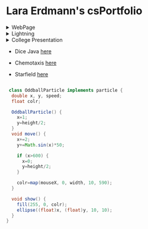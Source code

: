 # Lara Erdmann's csPortfolio
<details>
 <summary>WebPage</summary>
 *WebPage [here](https://erdmannl.github.io/calvin/CalvinTheCat.html)
 I really enjoyed this project. I enjoyed working with the design and layout of everything. The main challenge I had was working with the image flipping when the mouse goes over it and getting that function to work properly. I think that the aesthetic of the page is pleasent and well done. 
</details>
 
<details>
 <summary>Lightning</summary>
 * Lightning Java [here](https://erdmannl.github.io/lightning2/index.html)
 * Lightning JS [here](https://erdmannl.github.io/lightning2/lighteningscript/index.html)
 This project was a little bit tricky to get working. The two elements that were causing trouble in Java were the lightining element and the image of Olivia and me on the side. To solve the problem I tried using JavaScript which proved to work with the program much more smoothly. 
</details>

<details>
 <summary>College Presentation</summary> 
* U of M CS Presentation [here](https://docs.google.com/presentation/d/e/2PACX-1vTZek2lQ7Txn6jkje4JWAWMJb9cbUNHL4Q0ngFRjaAl3cH6w1VBKqrqF_9mtU1TE0mAaK-gDh9VEwfv/pub?start=true&loop=true&delayms=10000)
I had a lot of fun making and giving my presentation on the Universtiy of Minnesota's computer science department. I love the school and enjoyed the opportunity to learn more about it and get an even better feel for all that I will be experiencing the next few years. 
 </details>

* Dice Java [here](https://erdmannl.github.io/dice3/)

* Chemotaxis [here](https://erdmannl.github.io/chemotaxis4/)

* Starfield [here](https://erdmannl.github.io/starfield5/)

```java

 class OddballParticle implements particle {
  double x, y, speed;
  float colr;

  OddballParticle() {
    x=1;
    y=height/2;
  }
  void move() {
    x+=2;
    y+=Math.sin(x)*50;

    if (x>600) {
      x=0;
      y=height/2;
    }

    colr=map(mouseX, 0, width, 10, 590);
  }

  void show() {
    fill(255, 0, colr);
    ellipse((float)x, (float)y, 10, 10);
  }
}
```
